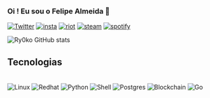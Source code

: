 ### Oi ! Eu sou o Felipe Almeida 🐺


[![Twitter](https://img.shields.io/badge/Twitter-1DA1F2?style=for-the-badge&logo=twitter&logoColor=white)](https://twitter.com/fealm3ida) [![insta](https://img.shields.io/badge/Instagram-E4405F?style=for-the-badge&logo=instagram&logoColor=white)](https://www.instagram.com/falmeida.sh/) [![riot](https://img.shields.io/badge/Riot_Games-D32936?style=for-the-badge&logo=riot-games&logoColor=white)](Ry0ko) [![steam](https://img.shields.io/badge/Steam-000000?style=for-the-badge&logo=steam&logoColor=white)](https://steamcommunity.com/profiles/76561198073291776/) [![spotify](https://img.shields.io/badge/Spotify-1ED760?&style=for-the-badge&logo=spotify&logoColor=white)](https://open.spotify.com/user/12148942982?si=b45e3e9d735f4851)

![Ry0ko GitHub stats](https://github-readme-stats-sigma-five.vercel.app/api?username=Ry0ko&show_icons=true&theme=radical)

## Tecnologias
<div style ="display: inline_block"><br/>
    <img align="center" alt="Linux" src="https://img.shields.io/badge/Linux-FCC624?style=for-the-badge&logo=linux&logoColor=black" />
    <img align="center" alt="Redhat" src="https://img.shields.io/badge/Red%20Hat-EE0000?style=for-the-badge&logo=redhat&logoColor=white" />
     <img align="center" alt="Python" src="https://img.shields.io/badge/Python-14354C?style=for-the-badge&logo=python&logoColor=white" />
     <img align="center" alt="Shell" src="https://img.shields.io/badge/Shell_Script-121011?style=for-the-badge&logo=gnu-bash&logoColor=white" />
     <img align="center" alt="Postgres" src="https://img.shields.io/badge/PostgreSQL-316192?style=for-the-badge&logo=postgresql&logoColor=white" /> 
     <img align="center" alt="Blockchain" src="https://img.shields.io/badge/hyperledger-2F3134?style=for-the-badge&logo=hyperledger&logoColor=white" />
     <img align="center" alt="Go" src="https://img.shields.io/badge/Go-00ADD8?style=for-the-badge&logo=go&logoColor=white" />
     
     
</div>    

